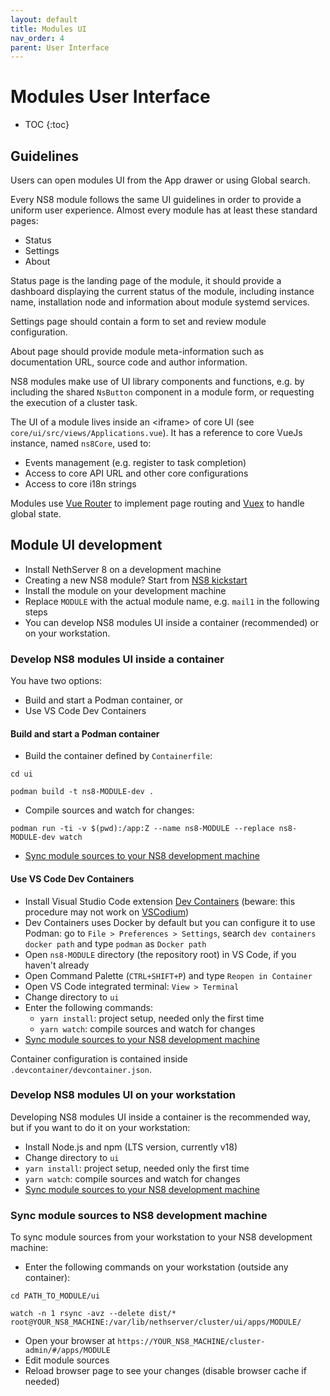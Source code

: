 ```yaml
---
layout: default
title: Modules UI
nav_order: 4
parent: User Interface
---
```


# Modules User Interface

- TOC
  {:toc}

## Guidelines

Users can open modules UI from the App drawer or using Global search.

Every NS8 module follows the same UI guidelines in order to provide a uniform user experience. Almost every module has at least these standard pages:

- Status
- Settings
- About

Status page is the landing page of the module, it should provide a dashboard displaying the current status of the module, including instance name, installation node and information about module systemd services.

Settings page should contain a form to set and review module configuration.

About page should provide module meta-information such as documentation URL, source code and author information.

NS8 modules make use of UI library components and functions, e.g. by including the shared `NsButton` component in a module form, or requesting the execution of a cluster task.

The UI of a module lives inside an &lt;iframe&gt; of core UI (see `core/ui/src/views/Applications.vue`). It has a reference to core VueJs instance, named `ns8Core`, used to:

- Events management (e.g. register to task completion)
- Access to core API URL and other core configurations
- Access to core i18n strings

Modules use [Vue Router](https://router.vuejs.org/) to implement page routing and [Vuex](https://vuex.vuejs.org/) to handle global state.

## Module UI development

- Install NethServer 8 on a development machine
- Creating a new NS8 module? Start from [NS8 kickstart](https://github.com/NethServer/ns8-kickstart)
- Install the module on your development machine
- Replace `MODULE` with the actual module name, e.g. `mail1` in the following steps
- You can develop NS8 modules UI inside a container (recommended) or on your workstation.

### Develop NS8 modules UI inside a container

You have two options:

- Build and start a Podman container, or
- Use VS Code Dev Containers

#### Build and start a Podman container

- Build the container defined by `Containerfile`:

```
cd ui

podman build -t ns8-MODULE-dev .
```

- Compile sources and watch for changes:

```
podman run -ti -v $(pwd):/app:Z --name ns8-MODULE --replace ns8-MODULE-dev watch
```

- [Sync module sources to your NS8 development machine](#sync-module-sources-to-ns8-development-machine)

#### Use VS Code Dev Containers

- Install Visual Studio Code extension [Dev Containers](https://marketplace.visualstudio.com/items?itemName=ms-vscode-remote.remote-containers) (beware: this procedure may not work on [VSCodium](https://vscodium.com/))
- Dev Containers uses Docker by default but you can configure it to use Podman: go to `File > Preferences > Settings`, search `dev containers docker path` and type `podman` as `Docker path`
- Open `ns8-MODULE` directory (the repository root) in VS Code, if you haven't already
- Open Command Palette (`CTRL+SHIFT+P`) and type `Reopen in Container`
- Open VS Code integrated terminal: `View > Terminal`
- Change directory to `ui`
- Enter the following commands:
  - `yarn install`: project setup, needed only the first time
  - `yarn watch`: compile sources and watch for changes
- [Sync module sources to your NS8 development machine](#sync-module-sources-to-ns8-development-machine)

Container configuration is contained inside `.devcontainer/devcontainer.json`.

### Develop NS8 modules UI on your workstation

Developing NS8 modules UI inside a container is the recommended way, but if you want to do it on your workstation:

- Install Node.js and npm (LTS version, currently v18)
- Change directory to `ui`
- `yarn install`: project setup, needed only the first time
- `yarn watch`: compile sources and watch for changes
- [Sync module sources to your NS8 development machine](#sync-module-sources-to-ns8-development-machine)

### Sync module sources to NS8 development machine

To sync module sources from your workstation to your NS8 development machine:

- Enter the following commands on your workstation (outside any container):

```
cd PATH_TO_MODULE/ui

watch -n 1 rsync -avz --delete dist/* root@YOUR_NS8_MACHINE:/var/lib/nethserver/cluster/ui/apps/MODULE/
```

- Open your browser at `https://YOUR_NS8_MACHINE/cluster-admin/#/apps/MODULE`
- Edit module sources
- Reload browser page to see your changes (disable browser cache if needed)
